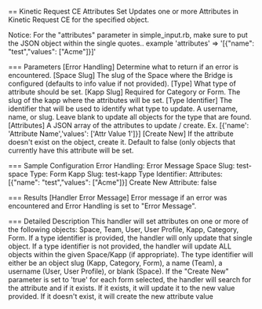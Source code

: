 == Kinetic Request CE Attributes Set
Updates one or more Attributes in Kinetic Request CE for the specified object.

Notice: For the "attributes" parameter in simple_input.rb, make sure
to put the JSON object within the single quotes.. example 'attributes' => '[{"name": "test","values": ["Acme"]}]'

=== Parameters
[Error Handling]
  Determine what to return if an error is encountered.
[Space Slug]
  The slug of the Space where the Bridge is configured (defaults to info value if not provided).
[Type]
  What type of attribute should be set.
[Kapp Slug]
  Required for Category or Form. The slug of the kapp where the attributes will be set.
[Type Identifier]
  The identifier that will be used to identify what type to update. A username, name, or slug. Leave
  blank to update all objects for the type that are found.
[Attributes]
  A JSON array of the attributes to update / create. Ex. [{'name': 'Attribute Name','values': ['Attr Value 1']}]
[Create New]
  If the attribute doesn't exist on the object, create it. Default to false (only objects that
  currently have this attribute will be set.

=== Sample Configuration
Error Handling:           Error Message
Space Slug:               test-space
Type:                     Form
Kapp Slug:                test-kapp
Type Identifier:
Attributes:               [{"name": "test","values": ["Acme"]}]
Create New Attribute:     false

=== Results
[Handler Error Message]
  Error message if an error was encountered and Error Handling is set to "Error Message".

=== Detailed Description
This handler will set attributes on one or more of the following objects: Space, Team, User,
User Profile, Kapp, Category, Form. If a type identifier is provided, the handler will only update
that single object. If a type identifier is not provided, the handler will update ALL objects within
the given Space/Kapp (if appropriate). The type identifier will either be an object slug (Kapp,
Category, Form), a name (Team), a username (User, User Profile), or blank (Space). If the
"Create New" parameter is set to 'true' for each form selected, the handler will search for the
attribute and if it exists. If it exists, it will update it to the new value provided. If it doesn't
exist, it will create the new attribute value